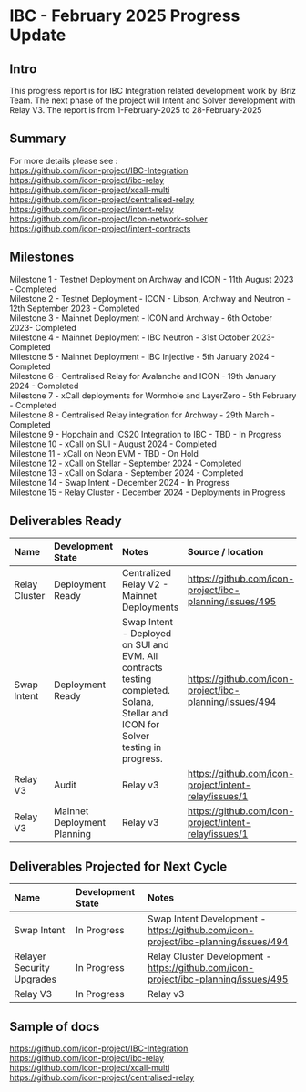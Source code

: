 # IBC - February 2025 Progress Update

## Intro
This progress report is for IBC Integration related development work by iBriz Team. 
The next phase of the project will Intent and Solver development with Relay V3. The report is from  1-February-2025 to 28-February-2025

## Summary
For more details please see : <br>
https://github.com/icon-project/IBC-Integration <br>
https://github.com/icon-project/ibc-relay <br>
https://github.com/icon-project/xcall-multi <br>
https://github.com/icon-project/centralised-relay<br>
https://github.com/icon-project/intent-relay<br>
https://github.com/icon-project/Icon-network-solver<br>
https://github.com/icon-project/intent-contracts

## Milestones
Milestone 1 - Testnet Deployment on Archway and ICON - 11th August 2023 - Completed <br>
Milestone 2 - Testnet Deployment - ICON - Libson, Archway and Neutron - 12th September 2023 - Completed <br>
Milestone 3 - Mainnet Deployment - ICON and Archway - 6th October 2023- Completed <br>
Milestone 4 - Mainnet Deployment - IBC Neutron - 31st October 2023- Completed <br>
Milestone 5 - Mainnet Deployment - IBC Injective - 5th January 2024 - Completed <br>
Milestone 6 - Centralised Relay for Avalanche and ICON - 19th January 2024 - Completed <br>
Milestone 7 - xCall deployments for Wormhole and LayerZero - 5th February - Completed <br>
Milestone 8 - Centralised Relay integration for Archway - 29th March - Completed <br>
Milestone 9 - Hopchain and ICS20 Integration to IBC - TBD - In Progress <br>
Milestone 10 - xCall on SUI - August 2024 - Completed <br>
Milestone 11 - xCall on Neon EVM - TBD - On Hold <br>
Milestone 12 - xCall on Stellar - September 2024 - Completed <br>
Milestone 13 - xCall on Solana - September 2024 - Completed <br>
Milestone 14 - Swap Intent - December 2024 - In Progress <br>
Milestone 15 - Relay Cluster - December 2024 - Deployments in Progress <br>


## Deliverables Ready

| Name | Development State | Notes | Source / location |
|:----- |:------------------ | :----| :----------------| 
| Relay Cluster | Deployment Ready | Centralized Relay V2 - Mainnet Deployments | https://github.com/icon-project/ibc-planning/issues/495 |
| Swap Intent |  Deployment Ready | Swap Intent - Deployed on SUI and EVM. All contracts testing completed. Solana, Stellar and ICON for Solver testing in progress. | https://github.com/icon-project/ibc-planning/issues/494 |
| Relay V3 |  Audit | Relay v3 | https://github.com/icon-project/intent-relay/issues/1 |
| Relay V3 |  Mainnet Deployment Planning | Relay v3 | https://github.com/icon-project/intent-relay/issues/1 |


## Deliverables Projected for Next Cycle


| Name | Development State | Notes |
|:-----|:------------------|:------|
| Swap Intent |  In Progress | Swap Intent Development - https://github.com/icon-project/ibc-planning/issues/494 |
| Relayer Security Upgrades |  In Progress | Relay Cluster Development - https://github.com/icon-project/ibc-planning/issues/495 |
| Relay V3 |  In Progress | Relay v3 | https://github.com/icon-project/intent-relay/issues/1 |


## Sample of docs
https://github.com/icon-project/IBC-Integration <br>
https://github.com/icon-project/ibc-relay <br>
https://github.com/icon-project/xcall-multi <br>
https://github.com/icon-project/centralised-relay
